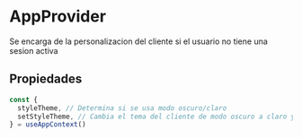 # AppProvider
Se encarga de la personalizacion del cliente si el usuario no tiene una sesion activa

## Propiedades
```ts
const {
  styleTheme, // Determina si se usa modo oscuro/claro
  setStyleTheme, // Cambia el tema del cliente de modo oscuro a claro y viceversa
} = useAppContext()

```
